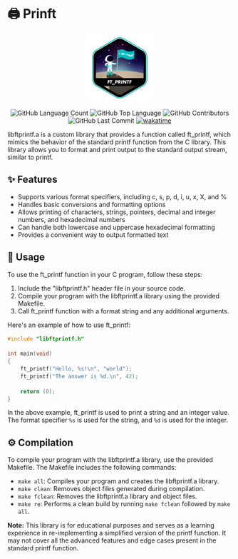 # :printer: Prinft 

<div align=center>

  ![badge](https://raw.githubusercontent.com/angelamcosta/angelamcosta/main/42_badges/ft_printfe.png)

  <img alt="GitHub Language Count" src="https://img.shields.io/github/languages/count/angelamcosta/printf" /> <img alt="GitHub Top Language" src="https://img.shields.io/github/languages/top/angelamcosta/printf" /> <img alt="GitHub Contributors" src="https://img.shields.io/github/contributors/angelamcosta/printf" /> <img alt="GitHub Last Commit" src="https://img.shields.io/github/last-commit/angelamcosta/printf" /> <a href="https://wakatime.com/badge/user/0c29d5b3-c30b-4e1a-ad07-2da3bd4f7e05/project/dbfed7e7-16e9-4b96-ac50-8046cf85956b"><img src="https://wakatime.com/badge/user/0c29d5b3-c30b-4e1a-ad07-2da3bd4f7e05/project/dbfed7e7-16e9-4b96-ac50-8046cf85956b.svg" alt="wakatime"></a>
</div>

libftprintf.a is a custom library that provides a function called ft_printf, which mimics the behavior of the standard printf function from the C library. This library allows you to format and print output to the standard output stream, similar to printf.

## ✨ Features
- Supports various format specifiers, including c, s, p, d, i, u, x, X, and %
- Handles basic conversions and formatting options
- Allows printing of characters, strings, pointers, decimal and integer numbers, and hexadecimal numbers
- Can handle both lowercase and uppercase hexadecimal formatting
- Provides a convenient way to output formatted text

## 🚀 Usage
To use the ft_printf function in your C program, follow these steps:

1. Include the "libftprintf.h" header file in your source code.
2. Compile your program with the libftprintf.a library using the provided Makefile.
3. Call ft_printf function with a format string and any additional arguments.

Here's an example of how to use ft_printf:

```c
#include "libftprintf.h"

int main(void)
{
	ft_printf("Hello, %s!\n", "world");
	ft_printf("The answer is %d.\n", 42);

	return (0);
}
```

In the above example, ft_printf is used to print a string and an integer value. The format specifier `%s` is used for the string, and `%d` is used for the integer.

## ⚙️ Compilation
To compile your program with the libftprintf.a library, use the provided Makefile. The Makefile includes the following commands:

- `make all`: Compiles your program and creates the libftprintf.a library.
- `make clean`: Removes object files generated during compilation.
- `make fclean`: Removes the libftprintf.a library and object files.
- `make re`: Performs a clean build by running `make fclean` followed by `make all`.

**Note:** This library is for educational purposes and serves as a learning experience in re-implementing a simplified version of the printf function. It may not cover all the advanced features and edge cases present in the standard printf function.
